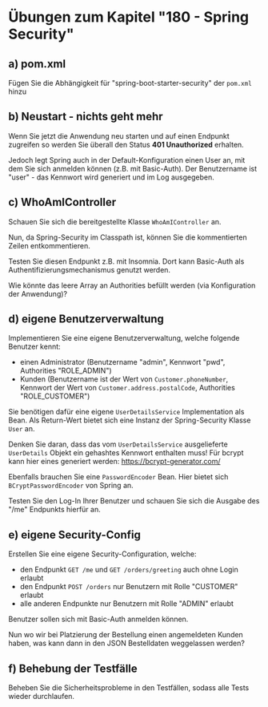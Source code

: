 # Übungen zum Kapitel "180 - Spring Security"

## a) pom.xml

Fügen Sie die Abhängigkeit für "spring-boot-starter-security" der `pom.xml` hinzu

## b) Neustart - nichts geht mehr

Wenn Sie jetzt die Anwendung neu starten und auf einen Endpunkt zugreifen so werden Sie
überall den Status **401 Unauthorized** erhalten.

Jedoch legt Spring auch in der Default-Konfiguration einen User an, mit dem Sie sich
anmelden können (z.B. mit Basic-Auth). Der Benutzername ist "user" - das Kennwort wird
generiert und im Log ausgegeben.

## c) WhoAmIController

Schauen Sie sich die bereitgestellte Klasse `WhoAmIController` an.

Nun, da Spring-Security im Classpath ist, können Sie die kommentierten Zeilen entkommentieren.

Testen Sie diesen Endpunkt z.B. mit Insomnia. Dort kann Basic-Auth als Authentifizierungsmechanismus
genutzt werden.

Wie könnte das leere Array an Authorities befüllt werden (via Konfiguration der Anwendung)?

## d) eigene Benutzerverwaltung

Implementieren Sie eine eigene Benutzerverwaltung, welche folgende Benutzer kennt:

* einen Administrator (Benutzername "admin", Kennwort "pwd", Authorities "ROLE_ADMIN")
* Kunden (Benutzername ist der Wert von `Customer.phoneNumber`, Kennwort der Wert von `Customer.address.postalCode`,
  Authorities "ROLE_CUSTOMER")

Sie benötigen dafür eine eigene `UserDetailsService` Implementation als Bean. Als Return-Wert bietet
sich eine Instanz der Spring-Security Klasse `User` an.

Denken Sie daran, dass das vom `UserDetailsService` ausgelieferte `UserDetails` Objekt ein gehashtes
Kennwort enthalten muss! Für bcrypt kann hier eines generiert werden: https://bcrypt-generator.com/

Ebenfalls brauchen Sie eine `PasswordEncoder` Bean. Hier bietet sich `BCryptPasswordEncoder` von
Spring an.

Testen Sie den Log-In Ihrer Benutzer und schauen Sie sich die Ausgabe des "/me" Endpunkts hierfür an.

## e) eigene Security-Config

Erstellen Sie eine eigene Security-Configuration, welche:

* den Endpunkt `GET /me` und `GET /orders/greeting` auch ohne Login erlaubt
* den Endpunkt `POST /orders` nur Benutzern mit Rolle "CUSTOMER" erlaubt
* alle anderen Endpunkte nur Benutzern mit Rolle "ADMIN" erlaubt

Benutzer sollen sich mit Basic-Auth anmelden können.

Nun wo wir bei Platzierung der Bestellung einen angemeldeten Kunden haben, was kann dann in den
JSON Bestelldaten weggelassen werden?

## f) Behebung der Testfälle

Beheben Sie die Sicherheitsprobleme in den Testfällen, sodass alle Tests wieder durchlaufen.


